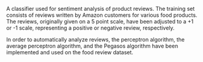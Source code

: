 A classifier used for sentiment analysis of product reviews. The training set consists of reviews written by Amazon customers for various food products. The reviews, originally given on a 5 point scale, have been adjusted to a +1 or -1 scale, representing a positive or negative review, respectively.

In order to automatically analyze reviews, the perceptron algorithm, the average perceptron algorithm, and the Pegasos algorithm have been implemented and used on the food review dataset.
